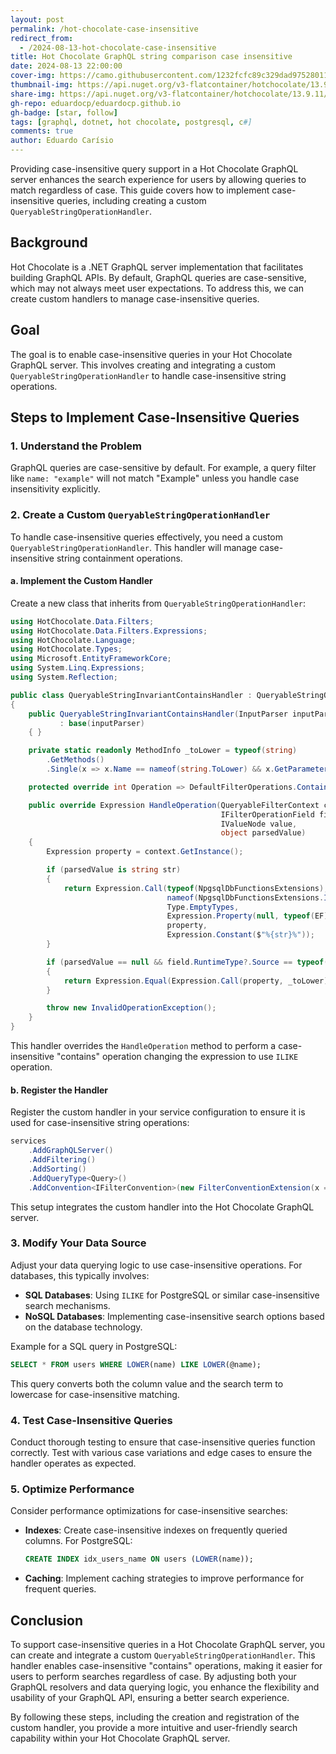 ```yaml
---
layout: post
permalink: /hot-chocolate-case-insensitive
redirect_from:
  - /2024-08-13-hot-chocolate-case-insensitive
title: Hot Chocolate GraphQL string comparison case insensitive
date: 2024-08-13 22:00:00
cover-img: https://camo.githubusercontent.com/1232fcfc89c329dad97528011ffe5d29ab825009eca3f96fc1c063ee5babb2dd/68747470733a2f2f6368696c6c69637265616d2e636f6d2f7265736f75726365732f6368696c6c69637265616d2d6772617068716c2d62616e6e65722e737667
thumbnail-img: https://api.nuget.org/v3-flatcontainer/hotchocolate/13.9.11/icon
share-img: https://api.nuget.org/v3-flatcontainer/hotchocolate/13.9.11/icon
gh-repo: eduardocp/eduardocp.github.io
gh-badge: [star, follow]
tags: [graphql, dotnet, hot chocolate, postgresql, c#]
comments: true
author: Eduardo Carísio
---
```


Providing case-insensitive query support in a Hot Chocolate GraphQL server enhances the search experience for users by allowing queries to match regardless of case. This guide covers how to implement case-insensitive queries, including creating a custom `QueryableStringOperationHandler`.

## Background

Hot Chocolate is a .NET GraphQL server implementation that facilitates building GraphQL APIs. By default, GraphQL queries are case-sensitive, which may not always meet user expectations. To address this, we can create custom handlers to manage case-insensitive queries.

## Goal

The goal is to enable case-insensitive queries in your Hot Chocolate GraphQL server. This involves creating and integrating a custom `QueryableStringOperationHandler` to handle case-insensitive string operations.

## Steps to Implement Case-Insensitive Queries

### 1. Understand the Problem

GraphQL queries are case-sensitive by default. For example, a query filter like `name: "example"` will not match "Example" unless you handle case insensitivity explicitly.

### 2. Create a Custom `QueryableStringOperationHandler`

To handle case-insensitive queries effectively, you need a custom `QueryableStringOperationHandler`. This handler will manage case-insensitive string containment operations.

#### a. Implement the Custom Handler

Create a new class that inherits from `QueryableStringOperationHandler`:

```csharp
using HotChocolate.Data.Filters;
using HotChocolate.Data.Filters.Expressions;
using HotChocolate.Language;
using HotChocolate.Types;
using Microsoft.EntityFrameworkCore;
using System.Linq.Expressions;
using System.Reflection;

public class QueryableStringInvariantContainsHandler : QueryableStringOperationHandler
{
    public QueryableStringInvariantContainsHandler(InputParser inputParser)
           : base(inputParser)
    { }

    private static readonly MethodInfo _toLower = typeof(string)
        .GetMethods()
        .Single(x => x.Name == nameof(string.ToLower) && x.GetParameters().Length == 0);

    protected override int Operation => DefaultFilterOperations.Contains;

    public override Expression HandleOperation(QueryableFilterContext context,
                                               IFilterOperationField field,
                                               IValueNode value,
                                               object parsedValue)
    {
        Expression property = context.GetInstance();

        if (parsedValue is string str)
        {
            return Expression.Call(typeof(NpgsqlDbFunctionsExtensions),
                                   nameof(NpgsqlDbFunctionsExtensions.ILike),
                                   Type.EmptyTypes,
                                   Expression.Property(null, typeof(EF), nameof(EF.Functions)),
                                   property,
                                   Expression.Constant($"%{str}%"));
        }

        if (parsedValue == null && field.RuntimeType?.Source == typeof(string))
        {
            return Expression.Equal(Expression.Call(property, _toLower), Expression.Constant(null));
        }

        throw new InvalidOperationException();
    }
}
```

This handler overrides the `HandleOperation` method to perform a case-insensitive "contains" operation changing the expression to use `ILIKE` operation.

#### b. Register the Handler

Register the custom handler in your service configuration to ensure it is used for case-insensitive string operations:

```csharp
services
    .AddGraphQLServer()
    .AddFiltering()
    .AddSorting()
    .AddQueryType<Query>()
    .AddConvention<IFilterConvention>(new FilterConventionExtension(x => x.AddProviderExtension(new QueryableFilterProviderExtension(y => y.AddFieldHandler<QueryableStringInvariantContainsHandler>()))));
```

This setup integrates the custom handler into the Hot Chocolate GraphQL server.

### 3. Modify Your Data Source

Adjust your data querying logic to use case-insensitive operations. For databases, this typically involves:

- **SQL Databases**: Using `ILIKE` for PostgreSQL or similar case-insensitive search mechanisms.
- **NoSQL Databases**: Implementing case-insensitive search options based on the database technology.

Example for a SQL query in PostgreSQL:

```sql
SELECT * FROM users WHERE LOWER(name) LIKE LOWER(@name);
```

This query converts both the column value and the search term to lowercase for case-insensitive matching.

### 4. Test Case-Insensitive Queries

Conduct thorough testing to ensure that case-insensitive queries function correctly. Test with various case variations and edge cases to ensure the handler operates as expected.

### 5. Optimize Performance

Consider performance optimizations for case-insensitive searches:

- **Indexes**: Create case-insensitive indexes on frequently queried columns. For PostgreSQL:

  ```sql
  CREATE INDEX idx_users_name ON users (LOWER(name));
  ```
<span> </span>
- **Caching**: Implement caching strategies to improve performance for frequent queries.

## Conclusion

To support case-insensitive queries in a Hot Chocolate GraphQL server, you can create and integrate a custom `QueryableStringOperationHandler`. This handler enables case-insensitive "contains" operations, making it easier for users to perform searches regardless of case. By adjusting both your GraphQL resolvers and data querying logic, you enhance the flexibility and usability of your GraphQL API, ensuring a better search experience.

By following these steps, including the creation and registration of the custom handler, you provide a more intuitive and user-friendly search capability within your Hot Chocolate GraphQL server.
